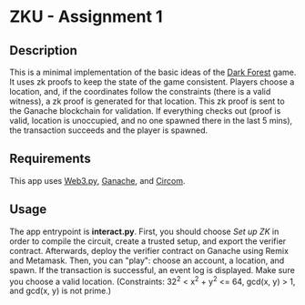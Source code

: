 # ZKU - Assignment 1
## Description
This is a minimal implementation of the basic ideas of the [Dark Forest](https://zkga.me) game. It uses zk proofs to keep the state of the game consistent.
Players choose a location, and, if the coordinates follow the constraints (there is a valid witness), a zk proof is generated for that location. This zk proof is sent to
the Ganache blockchain for validation. If everything checks out (proof is valid, location is unoccupied, and no one spawned there in the last 5 mins), the transaction
succeeds and the player is spawned.

## Requirements
This app uses [Web3.py](https://web3py.readthedocs.io/en/stable/), [Ganache](https://web3py.readthedocs.io/en/stable/), and [Circom](https://web3py.readthedocs.io/en/stable/).

## Usage
The app entrypoint is **interact.py**. First, you should choose *Set up ZK* in order to compile the circuit, create a trusted setup, and export the verifier contract.
Afterwards, deploy the verifier contract on Ganache using Remix and Metamask. Then, you can "play": choose an account, a location, and spawn. If the transaction is successful,
an event log is displayed. Make sure you choose a valid location. (Constraints: 32<sup>2</sup> < x<sup>2</sup> + y<sup>2</sup> <= 64, gcd(x, y) > 1, and gcd(x, y) is not prime.)

